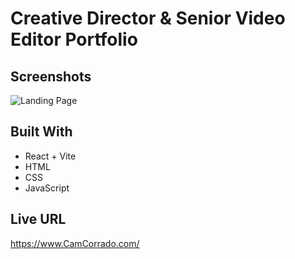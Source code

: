 # Creative Director & Senior Video Editor Portfolio

## Screenshots

![Landing Page](https://i.imgur.com/RT7DFtx.jpeg)

## Built With

- React + Vite
- HTML
- CSS
- JavaScript

## Live URL

https://www.CamCorrado.com/
